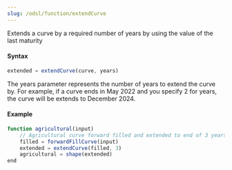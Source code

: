 ```yaml
---
slug: /odsl/function/extendCurve
---
```

Extends a curve by a required number of years by using the value of the last maturity

#### Syntax
```js
extended = extendCurve(curve, years)
```
The years parameter represents the number of years to extend the curve by. For example, if a curve ends in May 2022 and you specify 2 for years, the curve will be extends to December 2024.

#### Example
```js
function agricultural(input)
    // Agricultural curve forward filled and extended to end of 3 years
    filled = forwardFillCurve(input)
    extended = extendCurve(filled, 3)
    agricultural = shape(extended)
end
```

